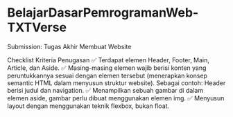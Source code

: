 # BelajarDasarPemrogramanWeb-TXTVerse
Submission: Tugas Akhir Membuat Website

Checklist Kriteria Penugasan
✅ Terdapat elemen Header, Footer, Main, Article, dan Aside.
✅ Masing-masing elemen wajib berisi konten yang peruntukkannya sesuai dengan elemen tersebut (menerapkan konsep semantic HTML dalam menyusun struktur website).
Sebagai contoh: Header berisi judul dan navigation.
✅ Menampilkan sebuah gambar di dalam elemen aside, gambar perlu dibuat menggunakan elemen img.
✅ Menyusun layout dengan menggunakan teknik flexbox, bukan float.
